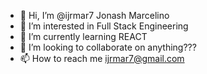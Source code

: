 - 👋 Hi, I’m @ijrmar7 Jonash Marcelino
- 👀 I’m interested in Full Stack Engineering
- 🌱 I’m currently learning REACT
- 💞️ I’m looking to collaborate on anything???
- 📫 How to reach me ijrmar7@gmail.com

<!---
ijrmar7/ijrmar7 is a ✨ special ✨ repository because its `README.md` (this file) appears on your GitHub profile.
You can click the Preview link to take a look at your changes.
--->
